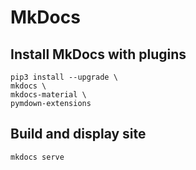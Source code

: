 # MkDocs

## Install MkDocs with plugins

	pip3 install --upgrade \
    mkdocs \
    mkdocs-material \
    pymdown-extensions

## Build and display site

	mkdocs serve
